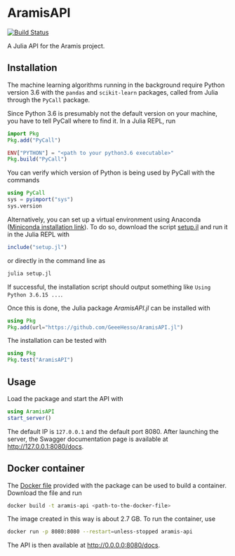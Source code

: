 # AramisAPI

[![Build Status](https://github.com/GeeeHesso/AramisAPI.jl/actions/workflows/CI.yml/badge.svg?branch=main)](https://github.com/GeeeHesso/AramisAPI.jl/actions/workflows/CI.yml?query=branch%3Amain)

A Julia API for the Aramis project.

## Installation

The machine learning algorithms running in the background require Python version 3.6 with the `pandas` and `scikit-learn` packages,
called from Julia through the `PyCall` package.

Since Python 3.6 is presumably not the default version on your machine,
you have to tell PyCall where to find it. In a Julia REPL, run
```julia
import Pkg
Pkg.add("PyCall")

ENV["PYTHON"] = "<path to your python3.6 executable>"
Pkg.build("PyCall")
```

You can verify which version of Python is being used by PyCall with the commands 
```julia
using PyCall
sys = pyimport("sys")
sys.version
```

Alternatively, you can set up a virtual environment using Anaconda
([Miniconda installation link](https://docs.anaconda.com/miniconda/miniconda-install/)).
To do so, download the script [setup.jl](./setup.jl) and run it in the Julia REPL with
```julia
include("setup.jl")
```
or directly in the command line as
```bash
julia setup.jl
```

If successful, the installation script should output something like `Using Python 3.6.15 ...`.

Once this is done, the Julia package *AramisAPI.jl* can be installed with
```julia
using Pkg
Pkg.add(url="https://github.com/GeeeHesso/AramisAPI.jl")
```

The installation can be tested with
```julia
using Pkg
Pkg.test("AramisAPI")
```

## Usage

Load the package and start the API with
```julia
using AramisAPI
start_server()
```

The default IP is `127.0.0.1` and the default port 8080. After launching the server, the Swagger documentation page is available at http://127.0.0.1:8080/docs.

## Docker container

The [Docker file](./Dockerfile) provided with the package can be used to build a container.
Download the file and run
```bash
docker build -t aramis-api <path-to-the-docker-file>
```
The image created in this way is about 2.7 GB. To run the container, use
```bash
docker run -p 8080:8080 --restart=unless-stopped aramis-api
```
The API is then available at http://0.0.0.0:8080/docs.
